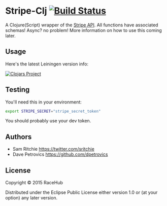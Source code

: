 # Stripe-Clj [![Build Status](https://secure.travis-ci.org/racehub/stripe-clj.png)](http://travis-ci.org/racehub/stripe-clj)

A Clojure(Script) wrapper of the [Stripe API](https://stripe.com/docs/api). All functions have associated schemas! Async? no problem! More information on how to use this coming later.


## Usage

Here's the latest Leiningen version info:

[![Clojars Project](http://clojars.org/racehub/stripe-clj/latest-version.svg)](http://clojars.org/racehub/stripe-clj)

## Testing

You'll need this in your environment:

```sh
export STRIPE_SECRET="stripe_secret_token"
```

You should probably use your dev token.

## Authors

- Sam Ritchie <https://twitter.com/sritchie>
- Dave Petrovics <https://github.com/dpetrovics>

## License

Copyright © 2015 RaceHub

Distributed under the Eclipse Public License either version 1.0 or (at
your option) any later version.
